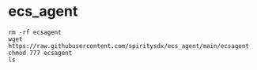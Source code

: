 # ecs_agent

```
rm -rf ecsagent
wget https://raw.githubusercontent.com/spiritysdx/ecs_agent/main/ecsagent
chmod 777 ecsagent
ls
```
